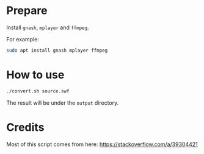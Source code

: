 # Prepare 
Install `gnash`, `mplayer` and `ffmpeg`. 

For example:
```bash
sudo apt install gnash mplayer ffmpeg
```

# How to use
```bash
./convert.sh source.swf 
```
The result will be under the `output` directory. 

# Credits

Most of this script comes from here: https://stackoverflow.com/a/39304421

